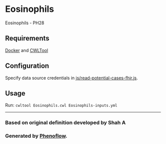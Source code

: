 # Eosinophils

Eosinophils - PH28

## Requirements

[Docker](https://docs.docker.com/install/) and [CWLTool](https://github.com/common-workflow-language/cwltool#install)

## Configuration

Specify data source credentials in [js/read-potential-cases-fhir.js](js/read-potential-cases-fhir.js).

## Usage

Run: `cwltool Eosinophils.cwl Eosinophils-inputs.yml`

***

### Based on original definition developed by Shah A
### Generated by [Phenoflow](https://kclhi.org/phenoflow).
